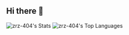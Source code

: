 ## Hi there 👋

<!--
**zrz-404/zrz-404** is a ✨ _special_ ✨ repository because its `README.md` (this file) appears on your GitHub profile.

Here are some ideas to get you started:

- 🔭 I’m currently working on ...
- 🌱 I’m currently learning ...
- 👯 I’m looking to collaborate on ...
- 🤔 I’m looking for help with ...
- 💬 Ask me about ...
- 📫 How to reach me: ...
- 😄 Pronouns: ...
- ⚡ Fun fact: ...
-->

![zrz-404's Stats](https://github-readme-stats.vercel.app/api?username=zrz-404&theme=tokyonight&show_icons=true&hide_border=true&count_private=true) ![zrz-404's Top Languages](https://github-readme-stats.vercel.app/api/top-langs/?username=zrz-404&theme=tokyonight&show_icons=true&hide_border=true&layout=compact) 
<!-- ![zrz-404's Streak](https://github-readme-streak-stats.herokuapp.com/?user=zrz-404&theme=tokyonight&hide_border=true) -->
